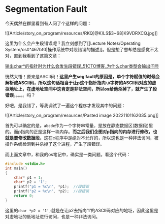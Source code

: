 # Segmentation Fault

今天偶然在群里看到有人问了个这样的问题：

![[Article/story_on_program/resources/RKQ]@K)LS$3~68]K9VDRXCQ.jpg]]

这里为什么会产生段错误呢？我立刻想到了[[Lecture Notes/Operating System/os#^467bf0|操作系统中对段错误的描述]]。但是想了想却总是感觉不太对，直到我看到了这篇文章：

[输出char*的指针时为什么会发生段错误_51CTO博客_为什么char类型会输出问号](https://blog.51cto.com/u_13563176/4579500)

恍然大悟！原来是ASCII码！**这里产生seg fault的原因是，单个字符赋值的时候会解析成ASCII码，所以这句话相当于让p这个指针指向`\0`字符的ASCII码对应的虚拟地址上，在虚地址空间中这肯定是非法空间，所以os给他杀掉了，就产生了段错误**。。。。。吗？

好吧，是我错了，等我调试了一遍这个程序才发现其中的问题：

![[Article/story_on_program/resources/Pasted image 20221101162035.png]]

首先可以确定的是，`abcde`作为一个字符串常量，是放在静态数据区(数据段)里的。而p指向的正是这样一块内存。**而之后我们企图对p指向的内存进行修改，也就是要修改数据段**，这在c程序中是绝对不允许的，所以这也是一种非法访问，被操作系统检测到并杀掉了这个进程，产生了段错误。

而上面文章中，和我的os笔记中，确实是一类问题。看这个代码：

```c
#include <stdio.h>
int main()
{
	char* p1 = 1;          
	char* p2 = '1';
    printf("p1 = %c\n", *p1);  //段错误 
	printf("p2 = %c\n", *p2);  //段错误
    return 0;
}
```

这里的`char *p2 = '1';`就是在让p2去指向'1'的ASCII码对应的地址，因此这里是对虚地址的低地址进行访问，也是一种非法访问。